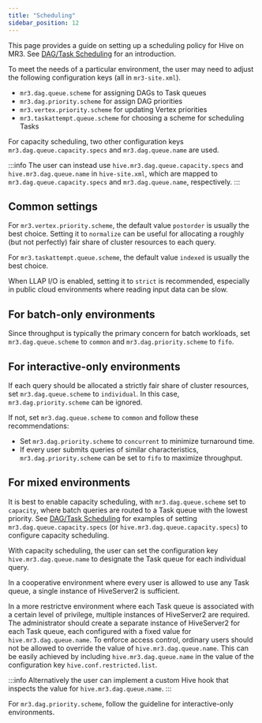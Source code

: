 ```yaml
---
title: "Scheduling"
sidebar_position: 12
---
```


This page provides a guide on setting up a scheduling policy for Hive on MR3.
See [DAG/Task Scheduling](/docs/features/mr3/dag-scheduling) for an introduction.

To meet the needs of a particular environment,
the user may need to adjust the following configuration keys (all in `mr3-site.xml`).

* `mr3.dag.queue.scheme` for assigning DAGs to Task queues
* `mr3.dag.priority.scheme` for assign DAG priorities
* `mr3.vertex.priority.scheme` for updating Vertex priorities
* `mr3.taskattempt.queue.scheme` for choosing a scheme for scheduling Tasks

For capacity scheduling,
two other configuration keys `mr3.dag.queue.capacity.specs` and `mr3.dag.queue.name` are used.

:::info
The user can instead use `hive.mr3.dag.queue.capacity.specs` and `hive.mr3.dag.queue.name`
in `hive-site.xml`,
which are mapped to `mr3.dag.queue.capacity.specs` and `mr3.dag.queue.name`, respectively. 
:::

## Common settings

For `mr3.vertex.priority.scheme`,
the default value `postorder` is usually the best choice.
Setting it to `normalize` can be useful
for allocating a roughly (but not perfectly) fair share of cluster resources to each query.

For `mr3.taskattempt.queue.scheme`,
the default value `indexed` is usually the best choice.

When LLAP I/O is enabled,
setting it to `strict` is recommended,
especially in public cloud environments where reading input data can be slow.

## For batch-only environments

Since throughput is typically the primary concern for batch workloads,
set `mr3.dag.queue.scheme` to `common` and `mr3.dag.priority.scheme` to `fifo`.

## For interactive-only environments

If each query should be allocated a strictly fair share of cluster resources,
set `mr3.dag.queue.scheme` to `individual`.
In this case, `mr3.dag.priority.scheme` can be ignored.

If not, set `mr3.dag.queue.scheme` to `common` and follow these recommendations: 

* Set `mr3.dag.priority.scheme` to `concurrent` to minimize turnaround time.
* If every user submits queries of similar characteristics,
  `mr3.dag.priority.scheme` can be set to `fifo` to maximize throughput.

## For mixed environments

It is best to enable capacity scheduling,
with `mr3.dag.queue.scheme` set to `capacity`,
where batch queries are routed to a Task queue with the lowest priority. 
See [DAG/Task Scheduling](/docs/features/mr3/dag-scheduling)
for examples of setting `mr3.dag.queue.capacity.specs` (or `hive.mr3.dag.queue.capacity.specs`)
to configure capacity scheduling.

With capacity scheduling,
the user can set the configuration key `hive.mr3.dag.queue.name` to designate the Task queue
for each individual query.

In a cooperative environment where every user is allowed to use any Task queue,
a single instance of HiveServer2 is sufficient.

In a more restrictve environment where each Task queue is associated with a certain level of privilege,
multiple instances of HiveServer2 are required.
The administrator should create a separate instance of HiveServer2 for each Task queue,
each configured with a fixed value for `hive.mr3.dag.queue.name`.
To enforce access control,
ordinary users should not be allowed to override the value of `hive.mr3.dag.queue.name`.
This can be easily achieved by including `hive.mr3.dag.queue.name`
in the value of the configuration key `hive.conf.restricted.list`.

:::info
Alternatively
the user can implement a custom Hive hook that inspects the value for `hive.mr3.dag.queue.name`.
:::

For `mr3.dag.priority.scheme`, follow the guideline for interactive-only environments.

